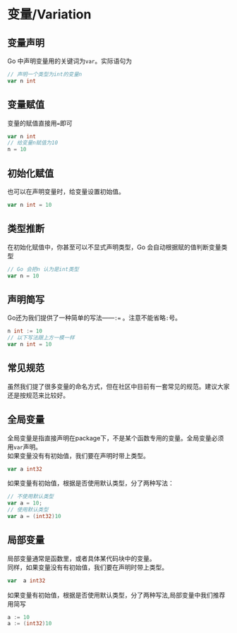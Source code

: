 # 变量/Variation

## 变量声明

Go 中声明变量用的关键词为`var`。实际语句为

```go
// 声明一个类型为int的变量n
var n int
```

## 变量赋值
变量的赋值直接用`=`即可
```go 
var n int
// 给变量n赋值为10
n = 10
```

## 初始化赋值
也可以在声明变量时，给变量设置初始值。
```go
var n int = 10
```

## 类型推断
在初始化赋值中，你甚至可以不显式声明类型，Go 会自动根据赋的值判断变量类型
```go
// Go 会把n 认为是int类型
var n = 10
```

## 声明简写
Go还为我们提供了一种简单的写法——`:=` 。注意不能省略`:`号。
```go
n int := 10
// 以下写法跟上方一模一样
var n int = 10
```

## 常见规范
虽然我们提了很多变量的命名方式，但在社区中目前有一套常见的规范。建议大家还是按规范来比较好。
## 全局变量
全局变量是指直接声明在package下，不是某个函数专用的变量。全局变量必须用`var`声明。          
如果变量没有有初始值，我们要在声明时带上类型。
```go
var a int32
```
如果变量有初始值，根据是否使用默认类型，分了两种写法：
```go
// 不使用默认类型
var a = 10;
// 使用默认类型
var a = (int32)10
```
## 局部变量

局部变量通常是函数里，或者具体某代码块中的变量。             
同样，如果变量没有有初始值，我们要在声明时带上类型。
```go
var  a int32
```
如果变量有初始值，根据是否使用默认类型，分了两种写法,局部变量中我们推荐用简写
```go
a := 10
a := (int32)10
```

